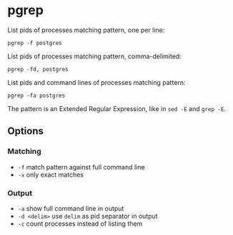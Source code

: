 # pgrep

List pids of processes matching pattern, one per line:

    pgrep -f postgres

List pids of processes matching pattern, comma-delimited:

    pgrep -fd, postgres

List pids and command lines of processes matching pattern:

    pgrep -fa postgres

The pattern is an Extended Regular Expression, like in `sed -E` and
`grep -E`.

## Options

### Matching

  - `-f` match pattern against full command line
  - `-x` only exact matches

### Output

  - `-a` show full command line in output
  - `-d <delim>` use `delim` as pid separator in output
  - `-c` count processes instead of listing them

